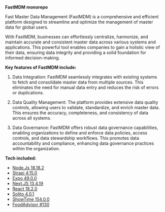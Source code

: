 **FastMDM monorepo**

Fast Master Data Management (FastMDM) is a comprehensive and efficient platform designed to streamline and optimize the management of master data for global users. 

With FastMDM, businesses can effortlessly centralize, harmonize, and maintain accurate and consistent master data across various systems and applications. This powerful tool enables companies to gain a holistic view of their data, ensuring data integrity and providing a solid foundation for informed decision-making.

**Key features of FastMDM include:**

1. Data Integration: FastMDM seamlessly integrates with existing systems to fetch and consolidate master data from multiple sources. This eliminates the need for manual data entry and reduces the risk of errors or duplications.

2. Data Quality Management: The platform provides extensive data quality controls, allowing users to validate, standardize, and enrich master data. This ensures the accuracy, completeness, and consistency of data across all systems.

3. Data Governance: FastMDM offers robust data governance capabilities, enabling organizations to define and enforce data policies, access controls, and data stewardship workflows. This promotes data accountability and compliance, enhancing data governance practices within the organization.

**Tech included:**
- [Node.Js 18.18.2](https://github.com/nodejs/node)
- [Strapi 4.15.0](https://github.com/strapi/strapi)
- [Expo 49.0.0](https://github.com/expo/examples)
- [Next.JS 13.4.19](https://github.com/vercel/next.js)
- [React 18.2.0](https://github.com/facebook/react/)
- [Solito 4.0.1](https://github.com/nandorojo/solito)
- [ShowTime 154.0.0](https://github.com/showtime-xyz/showtime-frontend/tree/staging)
- [FoodAdvisor #130](https://github.com/strapi/foodadvisor)
